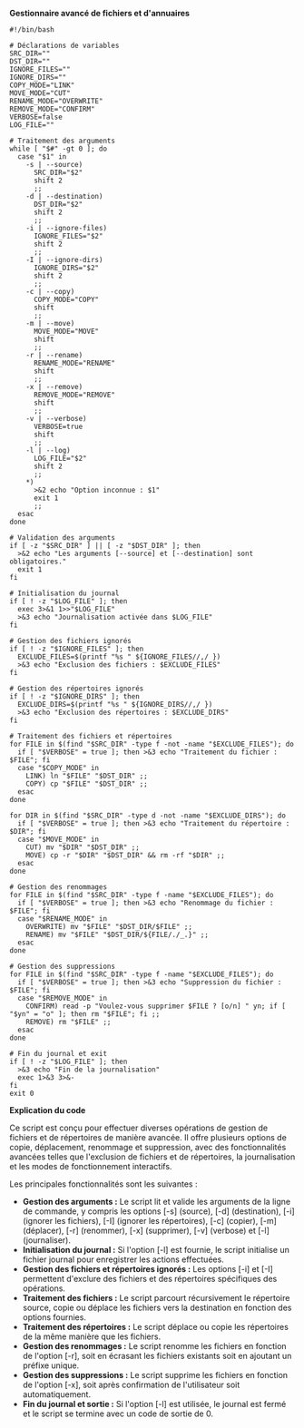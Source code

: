 **Gestionnaire avancé de fichiers et d'annuaires**

```shell
#!/bin/bash

# Déclarations de variables
SRC_DIR=""
DST_DIR=""
IGNORE_FILES=""
IGNORE_DIRS=""
COPY_MODE="LINK"
MOVE_MODE="CUT"
RENAME_MODE="OVERWRITE"
REMOVE_MODE="CONFIRM"
VERBOSE=false
LOG_FILE=""

# Traitement des arguments
while [ "$#" -gt 0 ]; do
  case "$1" in
    -s | --source)
      SRC_DIR="$2"
      shift 2
      ;;
    -d | --destination)
      DST_DIR="$2"
      shift 2
      ;;
    -i | --ignore-files)
      IGNORE_FILES="$2"
      shift 2
      ;;
    -I | --ignore-dirs)
      IGNORE_DIRS="$2"
      shift 2
      ;;
    -c | --copy)
      COPY_MODE="COPY"
      shift
      ;;
    -m | --move)
      MOVE_MODE="MOVE"
      shift
      ;;
    -r | --rename)
      RENAME_MODE="RENAME"
      shift
      ;;
    -x | --remove)
      REMOVE_MODE="REMOVE"
      shift
      ;;
    -v | --verbose)
      VERBOSE=true
      shift
      ;;
    -l | --log)
      LOG_FILE="$2"
      shift 2
      ;;
    *)
      >&2 echo "Option inconnue : $1"
      exit 1
      ;;
  esac
done

# Validation des arguments
if [ -z "$SRC_DIR" ] || [ -z "$DST_DIR" ]; then
  >&2 echo "Les arguments [--source] et [--destination] sont obligatoires."
  exit 1
fi

# Initialisation du journal
if [ ! -z "$LOG_FILE" ]; then
  exec 3>&1 1>>"$LOG_FILE"
  >&3 echo "Journalisation activée dans $LOG_FILE"
fi

# Gestion des fichiers ignorés
if [ ! -z "$IGNORE_FILES" ]; then
  EXCLUDE_FILES=$(printf "%s " ${IGNORE_FILES//,/ })
  >&3 echo "Exclusion des fichiers : $EXCLUDE_FILES"
fi

# Gestion des répertoires ignorés
if [ ! -z "$IGNORE_DIRS" ]; then
  EXCLUDE_DIRS=$(printf "%s " ${IGNORE_DIRS//,/ })
  >&3 echo "Exclusion des répertoires : $EXCLUDE_DIRS"
fi

# Traitement des fichiers et répertoires
for FILE in $(find "$SRC_DIR" -type f -not -name "$EXCLUDE_FILES"); do
  if [ "$VERBOSE" = true ]; then >&3 echo "Traitement du fichier : $FILE"; fi
  case "$COPY_MODE" in
    LINK) ln "$FILE" "$DST_DIR" ;;
    COPY) cp "$FILE" "$DST_DIR" ;;
  esac
done

for DIR in $(find "$SRC_DIR" -type d -not -name "$EXCLUDE_DIRS"); do
  if [ "$VERBOSE" = true ]; then >&3 echo "Traitement du répertoire : $DIR"; fi
  case "$MOVE_MODE" in
    CUT) mv "$DIR" "$DST_DIR" ;;
    MOVE) cp -r "$DIR" "$DST_DIR" && rm -rf "$DIR" ;;
  esac
done

# Gestion des renommages
for FILE in $(find "$SRC_DIR" -type f -name "$EXCLUDE_FILES"); do
  if [ "$VERBOSE" = true ]; then >&3 echo "Renommage du fichier : $FILE"; fi
  case "$RENAME_MODE" in
    OVERWRITE) mv "$FILE" "$DST_DIR/$FILE" ;;
    RENAME) mv "$FILE" "$DST_DIR/${FILE/./_.}" ;;
  esac
done

# Gestion des suppressions
for FILE in $(find "$SRC_DIR" -type f -name "$EXCLUDE_FILES"); do
  if [ "$VERBOSE" = true ]; then >&3 echo "Suppression du fichier : $FILE"; fi
  case "$REMOVE_MODE" in
    CONFIRM) read -p "Voulez-vous supprimer $FILE ? [o/n] " yn; if [ "$yn" = "o" ]; then rm "$FILE"; fi ;;
    REMOVE) rm "$FILE" ;;
  esac
done

# Fin du journal et exit
if [ ! -z "$LOG_FILE" ]; then
  >&3 echo "Fin de la journalisation"
  exec 1>&3 3>&-
fi
exit 0
```

**Explication du code**

Ce script est conçu pour effectuer diverses opérations de gestion de fichiers et de répertoires de manière avancée. Il offre plusieurs options de copie, déplacement, renommage et suppression, avec des fonctionnalités avancées telles que l'exclusion de fichiers et de répertoires, la journalisation et les modes de fonctionnement interactifs.

Les principales fonctionnalités sont les suivantes :

* **Gestion des arguments :** Le script lit et valide les arguments de la ligne de commande, y compris les options [-s] (source), [-d] (destination), [-i] (ignorer les fichiers), [-I] (ignorer les répertoires), [-c] (copier), [-m] (déplacer), [-r] (renommer), [-x] (supprimer), [-v] (verbose) et [-l] (journaliser).
* **Initialisation du journal :** Si l'option [-l] est fournie, le script initialise un fichier journal pour enregistrer les actions effectuées.
* **Gestion des fichiers et répertoires ignorés :** Les options [-i] et [-I] permettent d'exclure des fichiers et des répertoires spécifiques des opérations.
* **Traitement des fichiers :** Le script parcourt récursivement le répertoire source, copie ou déplace les fichiers vers la destination en fonction des options fournies.
* **Traitement des répertoires :** Le script déplace ou copie les répertoires de la même manière que les fichiers.
* **Gestion des renommages :** Le script renomme les fichiers en fonction de l'option [-r], soit en écrasant les fichiers existants soit en ajoutant un préfixe unique.
* **Gestion des suppressions :** Le script supprime les fichiers en fonction de l'option [-x], soit après confirmation de l'utilisateur soit automatiquement.
* **Fin du journal et sortie :** Si l'option [-l] est utilisée, le journal est fermé et le script se termine avec un code de sortie de 0.